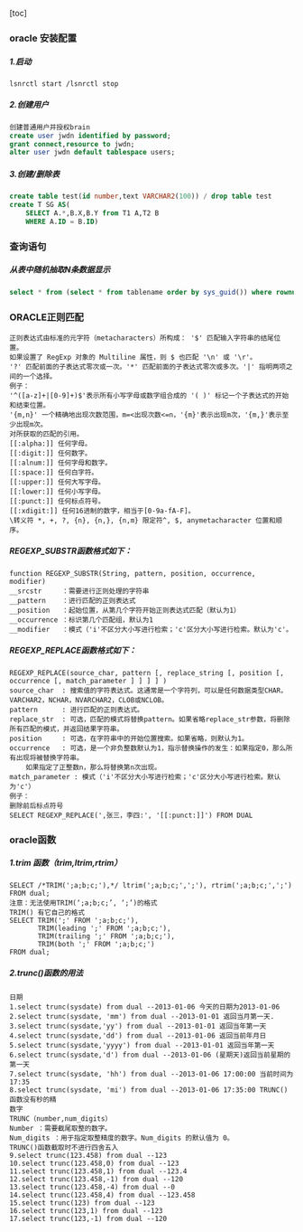 [toc]
### oracle 安装配置
##### 1.启动
```
lsnrctl start /lsnrctl stop
```
##### 2.创建用户
```sql
创建普通用户并授权brain
create user jwdn identified by password;
grant connect,resource to jwdn;
alter user jwdn default tablespace users;
```
##### 3.创建/删除表
```sql
create table test(id number,text VARCHAR2(100)) / drop table test
create T SG AS(
	SELECT A.*,B.X,B.Y from T1 A,T2 B
	WHERE A.ID = B.ID)
```
### 查询语句
##### 从表中随机抽取N条数据显示
```sql
select * from (select * from tablename order by sys_guid()) where rownum < N;
```
### ORACLE正则匹配

	正则表达式由标准的元字符（metacharacters）所构成： '$' 匹配输入字符串的结尾位置。
	如果设置了 RegExp 对象的 Multiline 属性，则 $ 也匹配 '\n' 或 '\r'。 
	'?' 匹配前面的子表达式零次或一次。'*' 匹配前面的子表达式零次或多次。'|' 指明两项之间的一个选择。
	例子：
	'^([a-z]+|[0-9]+)$'表示所有小写字母或数字组合成的 '( )' 标记一个子表达式的开始和结束位置。
	'{m,n}' 一个精确地出现次数范围，m=<出现次数<=n，'{m}'表示出现m次，'{m,}'表示至少出现m次。
	对所获取的匹配的引用。 
	[[:alpha:]] 任何字母。
	[[:digit:]] 任何数字。
	[[:alnum:]] 任何字母和数字。
	[[:space:]] 任何白字符。
	[[:upper:]] 任何大写字母。
	[[:lower:]] 任何小写字母。
	[[:punct:]] 任何标点符号。
	[[:xdigit:]] 任何16进制的数字，相当于[0-9a-fA-F]。
	\转义符 *, +, ?, {n}, {n,}, {n,m} 限定符^, $, anymetacharacter 位置和顺序。

##### REGEXP_SUBSTR函数格式如下：

	function REGEXP_SUBSTR(String, pattern, position, occurrence, modifier)
	__srcstr     ：需要进行正则处理的字符串
	__pattern    ：进行匹配的正则表达式
	__position   ：起始位置，从第几个字符开始正则表达式匹配（默认为1）
	__occurrence ：标识第几个匹配组，默认为1
	__modifier   ：模式（'i'不区分大小写进行检索；'c'区分大小写进行检索。默认为'c'。

##### REGEXP_REPLACE函数格式如下：

	REGEXP_REPLACE(source_char, pattern [, replace_string [, position [, occurrence [, match_parameter ] ] ] ] )
	source_char  : 搜索值的字符表达式。这通常是一个字符列，可以是任何数据类型CHAR，VARCHAR2，NCHAR，NVARCHAR2，CLOB或NCLOB。
	pattern	     : 进行匹配的正则表达式。
	replace_str  : 可选，匹配的模式将替换pattern。如果省略replace_str参数，将删除所有匹配的模式，并返回结果字符串。
	position     : 可选，在字符串中的开始位置搜索。如果省略，则默认为1。
	occurrence   : 可选，是一个非负整数默认为1，指示替换操作的发生：如果指定0，那么所有出现将被替换字符串。
		如果指定了正整数n，那么将替换第n次出现。
	match_parameter : 模式（'i'不区分大小写进行检索；'c'区分大小写进行检索。默认为'c'）
	例子：
	删除前后标点符号
	SELECT REGEXP_REPLACE(',张三，李四:', '[[:punct:]]') FROM DUAL

### oracle函数
##### 1.trim 函数（trim,ltrim,rtrim）
	SELECT /*TRIM(';a;b;c;'),*/ ltrim(';a;b;c;',';'), rtrim(';a;b;c;',';') FROM dual;
	注意：无法使用TRIM(‘;a;b;c;’, ‘;’)的格式
	TRIM() 有它自己的格式
	SELECT TRIM(';' FROM ';a;b;c;'),
	       TRIM(leading ';' FROM ';a;b;c;'),
	       TRIM(trailing ';' FROM ';a;b;c;'),
	       TRIM(both ';' FROM ';a;b;c;')
	FROM dual;
##### 2.trunc()函数的用法
	日期
	1.select trunc(sysdate) from dual --2013-01-06 今天的日期为2013-01-06
	2.select trunc(sysdate, 'mm') from dual --2013-01-01 返回当月第一天.
	3.select trunc(sysdate,'yy') from dual --2013-01-01 返回当年第一天
	4.select trunc(sysdate,'dd') from dual --2013-01-06 返回当前年月日
	5.select trunc(sysdate,'yyyy') from dual --2013-01-01 返回当年第一天
	6.select trunc(sysdate,'d') from dual --2013-01-06 (星期天)返回当前星期的第一天
	7.select trunc(sysdate, 'hh') from dual --2013-01-06 17:00:00 当前时间为17:35 
	8.select trunc(sysdate, 'mi') from dual --2013-01-06 17:35:00 TRUNC()函数没有秒的精
	数字
	TRUNC（number,num_digits） 
	Number ：需要截尾取整的数字。 
	Num_digits ：用于指定取整精度的数字。Num_digits 的默认值为 0。
	TRUNC()函数截取时不进行四舍五入
	9.select trunc(123.458) from dual --123
	10.select trunc(123.458,0) from dual --123
	11.select trunc(123.458,1) from dual --123.4
	12.select trunc(123.458,-1) from dual --120
	13.select trunc(123.458,-4) from dual --0
	14.select trunc(123.458,4) from dual --123.458
	15.select trunc(123) from dual --123
	16.select trunc(123,1) from dual --123
	17.select trunc(123,-1) from dual --120
